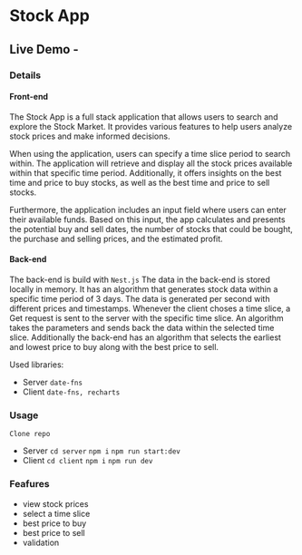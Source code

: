 # Stock App

## Live Demo - 

### Details

#### Front-end
The Stock App is a full stack application that allows users to search and explore the Stock Market. It provides various features to help users analyze stock prices and make informed decisions.

When using the application, users can specify a time slice period to search within. The application will retrieve and display all the stock prices available within that specific time period. Additionally, it offers insights on the best time and price to buy stocks, as well as the best time and price to sell stocks.

Furthermore, the application includes an input field where users can enter their available funds. Based on this input, the app calculates and presents the potential buy and sell dates, the number of stocks that could be bought, the purchase and selling prices, and the estimated profit.

#### Back-end
The back-end is build with `Nest.js` 
The data in the back-end is stored locally in memory. It has an algorithm that generates stock data within a specific time period of 3 days. The data is generated per second with different prices and timestamps. Whenever the client choses a time slice, a Get request is sent to the server with the specific time slice. An algorithm takes the parameters and sends back the data within the selected time slice. 
Additionally the back-end has an algorithm that selects the earliest and lowest price to buy along with the best price to sell.


Used libraries: 

- Server `date-fns`
- Client `date-fns, recharts`

### Usage

`Clone repo`

- Server `cd server` `npm i` `npm run start:dev`
- Client `cd client` `npm i` `npm run dev`

### Feafures

- view stock prices
- select a time slice 
- best price to buy
- best price to sell
- validation

